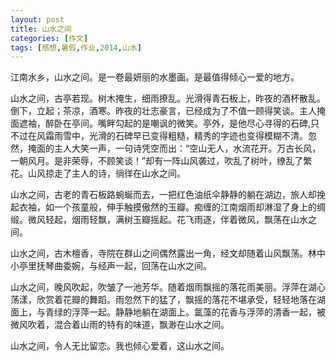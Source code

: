 ```yaml
---
layout: post
title: 山水之间
categories: [作文]
tags: [感想,暑假,作业,2014,山水]
---
```


江南水乡，山水之间。是一卷最妍丽的水墨画。是最值得倾心一爱的地方。

山水之间，古亭若现。树木掩生，细雨撩乱。光滑得青石板上，昨夜的酒杯散乱。倒下，立起；茶凉，酒寒。昨夜的壮志豪言，已经成为了不值一顾得笑谈。主人掩面遮袖，醉卧在亭间。嘴畔勾起的是嘲讽的微笑。亭外，是他尽心寻得的石碑,只不过在风霜雨雪中，光滑的石碑早已变得粗糙，精秀的字迹也变得模糊不清。忽然，掩面的主人大笑一声，一句诗凭空而出：“空山无人，水流花开。万古长风，一朝风月。是非荣辱，不顾笑谈！”却有一阵山风袭过，吹乱了树叶，缭乱了繁花。山风掠走了主人的诗，徜徉在山水之间。

山水之间，古老的青石板路蜿蜒而去，一把红色油纸伞静静的躺在湖边，旅人却挽起衣袖，如一个孩童般，伸手触摸傲然的玉瓣。痴缠的江南烟雨却淋湿了身上的绸缎。微风轻起，烟雨轻飘，满树玉瓣摇起。花飞雨逐，伴着微风，飘荡在山水之间。

山水之间，古木檀香，寺院在群山之间偶然露出一角，经文却随着山风飘荡。林中小亭里抚琴曲委婉，与经声一起，回荡在山水之间。

山水之间，晚风吹起，吹皱了一池芳华。随着烟雨飘摇的落花雨美丽。浮萍在湖心荡漾，欣赏着花瓣的舞蹈。雨忽然下的猛了，飘摇的落花不堪承受，轻轻地落在湖面上，与青绿的浮萍一起。静静地躺在湖面上。氲藻的花香与浮萍的清香一起，被微风吹着，混合着山雨的特有的味道，飘渺在山水之间。

山水之间，令人无比留恋。我也倾心爱着，这山水之间。
